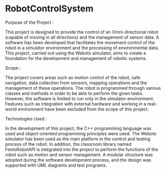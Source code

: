 # RobotControlSystem
 Purpose of the Project :

This project is designed to provide the control of an Omni-directional robot (capable of moving in all directions) and the management of sensor data. A software has been developed that facilitates the movement control of the robot in a simulator environment and the processing of environmental data. This project, carried out using the Webots simulator, aims to create a foundation for the development and management of robotic systems.

 Scope :
 
The project covers areas such as motion control of the robot, safe navigation, data collection from sensors, mapping operations and the management of these operations. The robot is programmed through various classes and methods in order to be able to perform the given tasks. However, the software is limited to run only in the simulator environment. Features such as integration with external hardware and working in a real-world environment have been excluded from the scope of this project.

Technologies Used :

In the development of this project, the C++ programming language was used and object-oriented programming principles were used. The Webots simulator has been used as the main platform in the control and testing process of the robot. In addition, the classroom library named FestoRobotAPI is integrated into the project to perform the functions of the robot such as motion and sensor management. A modular structure was adopted during the software development process, and the design was supported with UML diagrams and test programs.
